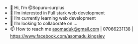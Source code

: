 - 👋 Hi, I’m @Sopuru-surplus
- 👀 I’m interested in Full stark web development
- 🌱 I’m currently learning web development
- 💞️ I’m looking to collaborate on ...
- 📫 How to reach me asomaduk@gmail.com | 07066231138 | https://www.facebook.com/asomadu.kingsley

<!---
Sopuru-surplus/Sopuru-surplus is a ✨ special ✨ repository because its `README.md` (this file) appears on your GitHub profile.
You can click the Preview link to take a look at your changes.
--->
